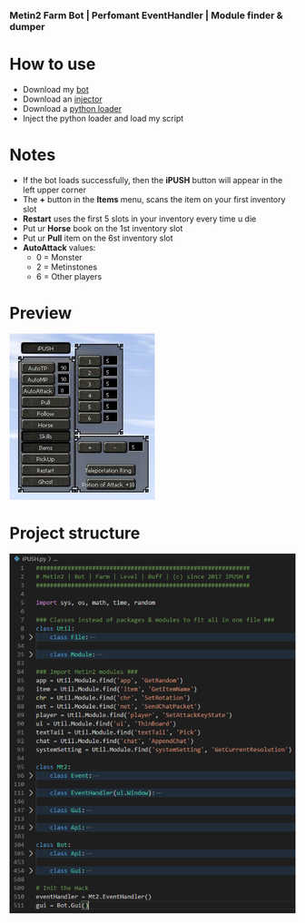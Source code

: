 ### Metin2 Farm Bot | Perfomant EventHandler | Module finder & dumper

# How to use
- Download my [bot](https://raw.githubusercontent.com/senseless-sage/metin2-bot/master/iPUSH.py)
- Download an [injector](https://github.com/master131/ExtremeInjector/releases/download/v3.7.3/Extreme.Injector.v3.7.3.-.by.master131.rar)
- Download a [python loader](http://www.elitepvpers.com/forum/metin2-hacks-bots-cheats-exploits-macros/4069225-pyloader-python-2-7-a.html)
- Inject the python loader and load my script

# Notes
- If the bot loads successfully, then the **iPUSH** button will appear in the left upper corner
- The **+** button in the **Items** menu, scans the item on your first inventory slot
- **Restart** uses the first 5 slots in your inventory every time u die
- Put ur **Horse** book on the 1st inventory slot
- Put ur **Pull** item on the 6st inventory slot
- **AutoAttack** values:
    - 0 = Monster
    - 2 = Metinstones
    - 6 = Other players

# Preview
![alt text](./screenshots/iPUSH.jpg)

# Project structure
![alt text](./screenshots/code.png)
